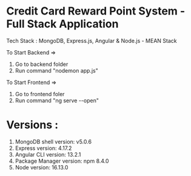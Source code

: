 # Credit Card Reward Point System - Full Stack Application
Tech Stack : MongoDB, Express.js, Angular & Node.js - MEAN Stack

To Start Backend => 
1) Go to backend folder 
2) Run command "nodemon app.js"

To Start Frontend => 
1) Go to frontend foler
2) Run command "ng serve --open"


# Versions :
1) MongoDB shell version: v5.0.6
2) Express version: 4.17.2
3) Angular CLI version: 13.2.1
4) Package Manager version: npm 8.4.0
5) Node version: 16.13.0

